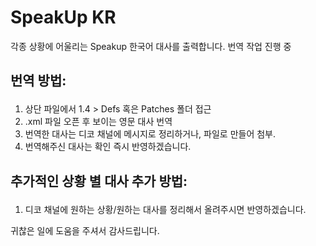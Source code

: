 # SpeakUp KR
각종 상황에 어울리는 Speakup 한국어 대사를 출력합니다. 번역 작업 진행 중

## **<p>번역 방법:<br>**
1. 상단 파일에서 1.4 > Defs 혹은 Patches 폴더 접근
2. .xml 파일 오픈 후 보이는 영문 대사 번역
3. 번역한 대사는 디코 채널에 메시지로 정리하거나, 파일로 만들어 첨부.
4. 번역해주신 대사는 확인 즉시 반영하겠습니다.

## **<p>추가적인 상황 별 대사 추가 방법:<br>**
1. 디코 채널에 원하는 상황/원하는 대사를 정리해서 올려주시면 반영하겠습니다.

귀찮은 일에 도움을 주셔서 감사드립니다.
